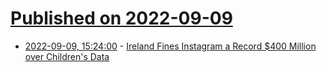 # [Published on 2022-09-09](index.md)

* [2022-09-09, 15:24:00](https://soylentnews.org/article.pl?sid=22/09/08/1723250&from=rss) - [Ireland Fines Instagram a Record $400 Million over Children's Data](https://soylentnews.org/article.pl?sid=22/09/08/1723250&from=rss)
